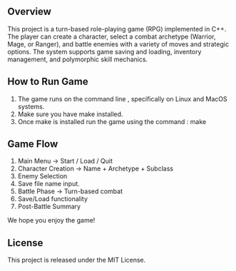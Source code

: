 
## Overview
This project is a turn-based role-playing game (RPG) implemented in C++. The player can create a character, select a combat archetype (Warrior, Mage, or Ranger), and battle enemies with a variety of moves and strategic options. The system supports game saving and loading, inventory management, and polymorphic skill mechanics.

## How to Run Game
1. The game runs on the command line , specifically on Linux and MacOS systems.
2. Make sure you have make installed.
3. Once make is installed run the game using the command : make

## Game Flow
1. Main Menu → Start / Load / Quit
2. Character Creation → Name + Archetype + Subclass
3. Enemy Selection
4. Save file name input.
5. Battle Phase → Turn-based combat
6. Save/Load functionality
7. Post-Battle Summary


We hope you enjoy the game!




## License
This project is released under the MIT License.





